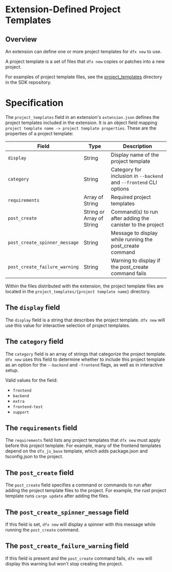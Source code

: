 # Extension-Defined Project Templates

## Overview

An extension can define one or more project templates for `dfx new` to use.

A project template is a set of files that `dfx new` copies or patches into a new project.

For examples of project template files, see the [project_templates] directory in the SDK repository.

# Specification

The `project_templates` field in an extension's `extension.json` defines the project templates
included in the extension.  It is an object field mapping `project template name -> project template properties`.
These are the properties of a project template:

| Field                        | Type                      | Description                                                       |
|------------------------------|---------------------------|-------------------------------------------------------------------|
| `display`                    | String                    | Display name of the project template                              |
| `category`                   | String                    | Category for inclusion in `--backend` and `--frontend` CLI options |
| `requirements`               | Array of String           | Required project templates                                        |
| `post_create`                | String or Array of String | Command(s) to run after adding the canister to the project        |
| `post_create_spinner_message` | String                    | Message to display while running the post_create command         |
| `post_create_failure_warning` | String                    | Warning to display if the post_create command fails              |

Within the files distributed with the extension, the project template files are
located in the `project_templates/{project template name}` directory.

## The `display` field

The `display` field is a string that describes the project template.
`dfx new` will use this value for interactive selection of project templates.

## The `category` field

The `category` field is an array of strings that categorize the project template.
`dfx new` uses this field to determine whether to include this project template
as an option for the `--backend` and `-frontend` flags, as well as in interactive setup.

Valid values for the field:
- `frontend`
- `backend`
- `extra`
- `frontend-test`
- `support`

## The `requirements` field

The `requirements` field lists any project templates that `dfx new` must apply before this project template.
For example, many of the frontend templates depend on the `dfx_js_base` template, which adds
package.json and tsconfig.json to the project.

## The `post_create` field

The `post_create` field specifies a command or commands to run after adding the project template files to the project.
For example, the rust project template runs `cargo update` after adding the files.

## The `post_create_spinner_message` field

If this field is set, `dfx new` will display a spinner with this message while running the `post_create` command.

## The `post_create_failure_warning` field

If this field is present and the `post_create` command fails, `dfx new` will display this warning but won't stop creating the project.

[project_templates]: https://github.com/dfinity/sdk/tree/master/src/dfx/assets/project_templates
